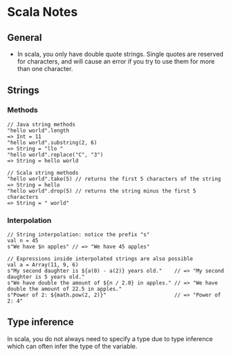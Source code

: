 # Scala Notes

## General
- In scala, you only have double quote strings. Single quotes are reserved for characters, and will cause an error if you try to use them for more than one character.

## Strings
### Methods
```
// Java string methods
"hello world".length
=> Int = 11 
"hello world".substring(2, 6)
=> String = "llo "
"hello world".replace("C", "3")
=> String = hello world

// Scala string methods
"hello world".take(5) // returns the first 5 characters of the string
=> String = hello
"hello world".drop(5) // returns the string minus the first 5 characters
=> String = " world"
```

### Interpolation
```
// String interpolation: notice the prefix "s"
val n = 45
s"We have $n apples" // => "We have 45 apples"

// Expressions inside interpolated strings are also possible
val a = Array(11, 9, 6)
s"My second daughter is ${a(0) - a(2)} years old."    // => "My second daughter is 5 years old."
s"We have double the amount of ${n / 2.0} in apples." // => "We have double the amount of 22.5 in apples."
s"Power of 2: ${math.pow(2, 2)}"                      // => "Power of 2: 4"
```

## Type inference
In scala, you do not always need to specify a type due to type inference which can often infer the type of the variable.

